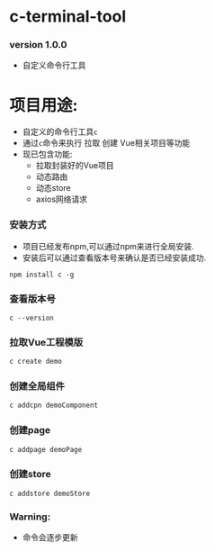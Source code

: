 # c-terminal-tool 
### version 1.0.0
- 自定义命令行工具

# 项目用途:
- 自定义的命令行工具`c`
- 通过`c`命令来执行 拉取 创建 Vue相关项目等功能
- 现已包含功能:
  - 拉取封装好的Vue项目
  - 动态路由
  - 动态store
  - axios网络请求

### 安装方式
- 项目已经发布npm,可以通过npm来进行全局安装.
- 安装后可以通过查看版本号来确认是否已经安装成功.
```
npm install c -g
```
### 查看版本号
```
c --version 
```


### 拉取Vue工程模版
```javascript
c create demo
```

### 创建全局组件
```javascript
c addcpn demoComponent
```

### 创建page
```javascript
c addpage demoPage
```

### 创建store
```javascript
c addstore demoStore
```

### Warning:
- 命令会逐步更新
